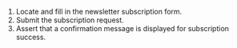 1. Locate and fill in the newsletter subscription form.
2. Submit the subscription request.
3. Assert that a confirmation message is displayed for subscription success.